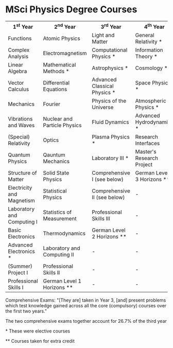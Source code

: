 # MSci Physics Degree Courses

<div class = "coursetext">
        <div class = "courses">
            <table style="width:100%">
                <tr>
                    <th>1<sup>st</sup> Year</th>
                    <th>2<sup>nd</sup> Year</th>
                    <th>3<sup>rd</sup> Year</th>
                    <th>4<sup>th</sup> Year</th>
                </tr>
                <tr>
                    <td>Functions</td>
                    <td>Atomic Physics</td>
                    <td>Light and Matter</td>
                    <td>General Relativity *</td>
                </tr>
                <tr>
                    <td>Complex Analysis</td>
                    <td>Electromagnetism</td>
                    <td>Computational Physics *</td>
                    <td>Information Theory *</td>
                </tr>
                <tr>
                    <td>Linear Algebra</td>
                    <td>Mathematical Methods *</td>
                    <td>Astrophysics *</td>
                    <td>Cosmology *</td>
                </tr>
                <tr>
                    <td>Vector Calculus</td>
                    <td>Differential Equations</td>
                    <td>Advanced Classical Physics *</td>
                    <td>Space Physics *</td>
                </tr>
                <tr>
                    <td>Mechanics</td>
                    <td>Fourier</td>
                    <td>Physics of the Universe</td>
                    <td>Atmospheric Physics *</td>
                </tr>
                <tr>
                    <td>Vibrations and Waves</td>
                    <td>Nuclear and Particle Physics</td>
                    <td>Fluid Dynamics</td>
                    <td>Advanced Hydrodynamics *</td>
                </tr>
                <tr>
                    <td>(Special) Relativity</td>
                    <td>Optics</td>
                    <td>Plasma Physics *</td>
                    <td>Research Interfaces</td>
                </tr>
                <tr>
                    <td>Quantum Physics</td>
                    <td>Qauntum Mechanics</td>
                    <td>Laboratory III *</td>
                    <td>Master's Research Project</td>
                </tr>
                <tr>
                    <td>Structure of Matter</td>
                    <td>Solid State Physics</td>
                    <td>Comprehensive I (see below)</td>
                    <td>German Level 3 Horizons **</td>
                </tr>
                <tr>
                    <td>Electricity and Magnetism</td>
                    <td>Statistical Physics</td>
                    <td>Comprehensive II (see below)</td>
                    <td>-</td>
                </tr>
                <tr>
                    <td>Laboratory and Computing I</td>
                    <td>Statistics of Measurement</td>
                    <td>Professional Skills III</td>
                    <td>-</td>
                </tr>
                <tr>
                    <td>Basic Electronics</td>
                    <td>Thermodynamics</td>
                    <td>German Level 2 Horizons **</td>
                    <td>-</td>
                </tr>
                <tr>
                    <td>Advanced Electronics *</td>
                    <td>Laboratory and Computing II</td>
                    <td>-</td>
                    <td>-</td>
                </tr>
                <tr>
                    <td>(Summer) Project I</td>
                    <td>Professional Skills II</td>
                    <td>-</td>
                    <td>-</td>
                </tr>
                <tr>
                    <td>Professional Skills I</td>
                    <td>German Level 1 Horizons **</td>
                    <td>-</td>
                    <td>-</td>
                </tr>
              </table>
            <p>Comprehensive Exams: "[They are] taken in Year 3, [and] present problems which test knowledge gained across all the core (compulsory) courses over the first two years."</p>
            <p> The two comprehensive exams together account for 26.7% of the third year</p>
            <p>* These were elective courses</p>
            <p>** Courses taken for extra credit</p>
            <!-- <div Class="copyright">
                Background image: <a href="https://www.pinterest.co.uk/pin/549791067003910849/?lp=true" style="color:white"><i class="fa fa-camera"></i></a> <br/>
            </div> -->
        </div>
    </div>